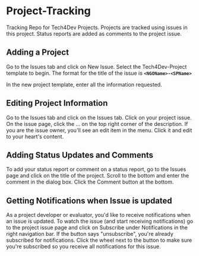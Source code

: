 # Project-Tracking
Tracking Repo for Tech4Dev Projects. Projects are tracked using issues in this project. Status reports are added as comments to the project issue.

## Adding a Project
Go to the Issues tab and click on New Issue. Select the Tech4Dev-Project template to begin. The format for the title of the issue is **`<NGOName>-<SPName>`**

In the new project template, enter all the information requested. 

## Editing Project Information
Go to the Issues tab and click on the Issues tab. Click on your project issue. On the issue page, click the ... on the top right corner of the description. If you are the issue owner, you'll see an edit item in the menu. Click it and edit to your heart's content. 

## Adding Status Updates and Comments
To add your status report or comment on a status report, go to the Issues page and click on the title of the project. Scroll to the bottom and enter the comment in the dialog box. Click the Comment button at the bottom. 

## Getting Notifications when Issue is updated
As a project developer or evaluator, you'd like to receive notifications when an issue is updated. To watch the issue (and start receiving notifications) go to the project issue page and click on Subscribe under Notifications in the right navigation bar. If the button says "unsubscribe", you're already subscribed for notifications. Click the wheel next to the button to make sure you're subscribed so you receive all notifications for this issue.
